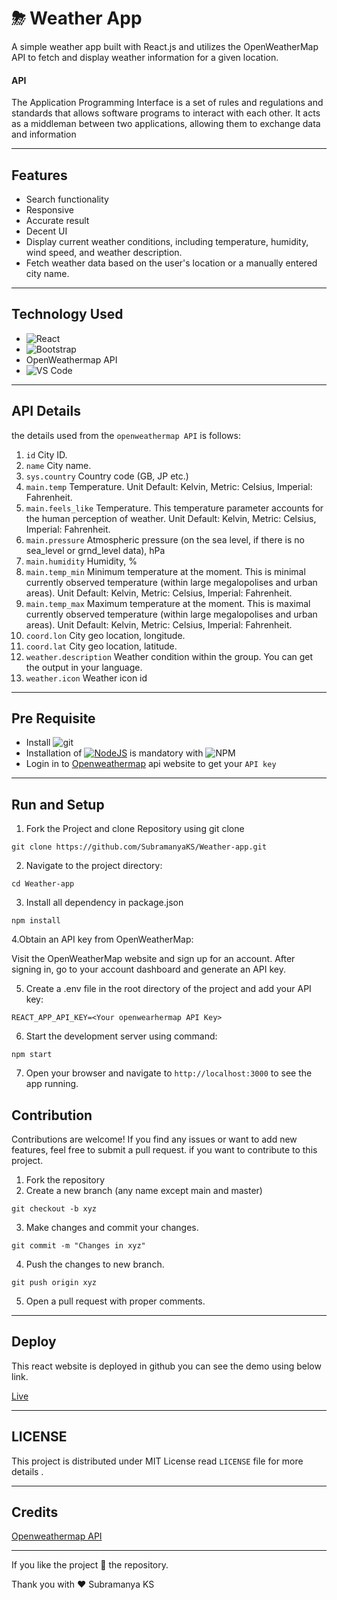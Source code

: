 # ⛈ Weather App


A simple weather app built with React.js and utilizes the OpenWeatherMap API to fetch and display weather information for a given location.

#### API

The Application Programming Interface is a set of rules and regulations and standards that allows software programs to interact with each other. It acts as a middleman between two applications, allowing them to exchange data and information

---
## Features

* Search functionality
* Responsive
* Accurate result
* Decent UI
* Display current weather conditions, including temperature, humidity, wind speed, and weather description.
* Fetch weather data based on the user's location or a manually entered city name.
---
## Technology Used

* ![React](https://img.shields.io/badge/react-%2320232a.svg?style=for-the-badge&logo=react&logoColor=%2361DAFB)
* ![Bootstrap](https://img.shields.io/badge/bootstrap-%23563D7C.svg?style=for-the-badge&logo=bootstrap&logoColor=white)
* OpenWeathermap API
* ![VS Code](https://img.shields.io/badge/Visual_Studio_Code-0078D4?style=for-the-badge&logo=visual%20studio%20code&logoColor=white)

---
## API Details

the details used from the `openweathermap API` is follows:

1. `id` City ID.
2. `name` City name.
3. `sys.country` Country code (GB, JP etc.)
4. `main.temp` Temperature. Unit Default: Kelvin, Metric: Celsius, Imperial: Fahrenheit.
5. `main.feels_like` Temperature. This temperature parameter accounts for the human perception of weather. Unit Default: Kelvin, Metric: Celsius, Imperial: Fahrenheit.
6. `main.pressure` Atmospheric pressure (on the sea level, if there is no sea_level or grnd_level data), hPa
7. `main.humidity` Humidity, %
8. `main.temp_min` Minimum temperature at the moment. This is minimal currently observed temperature (within large megalopolises and urban areas). Unit Default: Kelvin, Metric: Celsius, Imperial: Fahrenheit.
9. `main.temp_max` Maximum temperature at the moment. This is maximal currently observed temperature (within large megalopolises and urban areas). Unit Default: Kelvin, Metric: Celsius, Imperial: Fahrenheit.
10. `coord.lon` City geo location, longitude.
11. `coord.lat` City geo location, latitude.
12. `weather.description` Weather condition within the group. You can get the output in your language.
13. `weather.icon` Weather icon id

---
## Pre Requisite
* Install ![git](https://img.shields.io/badge/GIT-E44C30?style=for-the-badge&logo=git&logoColor=white)
* Installation of [![NodeJS](https://img.shields.io/badge/node.js-6DA55F?style=for-the-badge&logo=node.js&logoColor=white)](https://nodejs.org/en/) is mandatory with ![NPM](https://img.shields.io/badge/NPM-%23000000.svg?style=for-the-badge&logo=npm&logoColor=white)
* Login in to [Openweathermap](https://openweathermap.org/api) api website to get your `API key`

---
## Run and Setup

1. Fork the Project and clone Repository using git clone

```
git clone https://github.com/SubramanyaKS/Weather-app.git
```
2. Navigate to the project directory:

```
cd Weather-app
```
3.  Install all dependency in package.json

```
npm install
```
4.Obtain an API key from OpenWeatherMap:

Visit the OpenWeatherMap website and sign up for an account.
After signing in, go to your account dashboard and generate an API key.

5.  Create a .env file in the root directory of the project and add your API key:

```
REACT_APP_API_KEY=<Your openwearhermap API Key>
```

6.  Start the development server using command:

```
npm start
```

7. Open your browser and navigate to `http://localhost:3000` to see the app running.

## Contribution

Contributions are welcome! If you find any issues or want to add new features, feel free to submit a pull request.
if you want to contribute to this project. 

1. Fork the repository
2. Create a new branch (any name except main and master)
```
git checkout -b xyz
```
3. Make changes and commit your changes.
```
git commit -m "Changes in xyz"
```
4. Push the changes to new branch.
```
git push origin xyz
```
5. Open a pull request with proper comments.

---
## Deploy

This react website is deployed in github you can see the demo using below link.

[Live](https://subramanyaks.github.io/Weather-app/)


---

<!--Licence-->
## LICENSE

This project is distributed under MIT License read `LICENSE` file for more details .

---
## Credits

[Openweathermap API](https://openweathermap.org/api)

---

If you like the project 🌟 the repository.

Thank you with ❤ Subramanya KS

